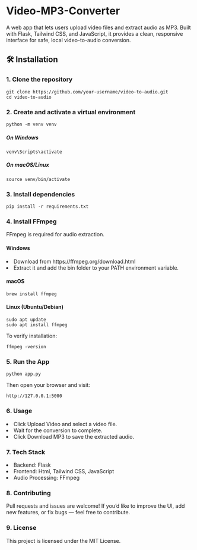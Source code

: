 # Video-MP3-Converter
A web app that lets users upload video files and extract audio as MP3. Built with Flask, Tailwind CSS, and JavaScript, it provides a clean, responsive interface for safe, local video-to-audio conversion.

## 🛠️ Installation

### 1. Clone the repository
```
git clone https://github.com/your-username/video-to-audio.git
cd video-to-audio
```
### 2. Create and activate a virtual environment
```
python -m venv venv
```
##### On Windows
```
venv\Scripts\activate
```
##### On macOS/Linux
```
source venv/bin/activate
```

### 3. Install dependencies
```
pip install -r requirements.txt
```
### 4. Install FFmpeg

FFmpeg is required for audio extraction.

#### Windows

<li> Download from https://ffmpeg.org/download.html </li>

<li>Extract it and add the bin folder to your PATH environment variable.</li>

#### macOS

```
brew install ffmpeg

```
#### Linux (Ubuntu/Debian)
```
sudo apt update
sudo apt install ffmpeg
```
To verify installation:
```
ffmpeg -version
```
### 5. Run the App
```
python app.py
```
Then open your browser and visit:
```
http://127.0.0.1:5000
```
### 6. Usage
<li>Click Upload Video and select a video file.</li>
<li>Wait for the conversion to complete.</li>
<li>Click Download MP3 to save the extracted audio.</li>

### 7. Tech Stack
<li>Backend: Flask</li>
<li>Frontend: Html, Tailwind CSS, JavaScript</li>
<li>Audio Processing: FFmpeg</li>

### 8. Contributing
Pull requests and issues are welcome!
If you’d like to improve the UI, add new features, or fix bugs — feel free to contribute.

### 9. License
This project is licensed under the MIT License.